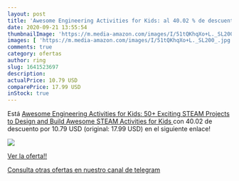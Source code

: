 ```yaml
---
layout: post
title: 'Awesome Engineering Activities for Kids: al 40.02 % de descuento'
date: 2020-09-21 13:55:54
thumbnailImage: 'https://m.media-amazon.com/images/I/51tQKhqXo+L._SL200_.jpg'
images: [ 'https://m.media-amazon.com/images/I/51tQKhqXo+L._SL200_.jpg' ]
comments: true
category: ofertas
author: ring
slug: 1641523697
description:
actualPrice: 10.79 USD
comparePrice: 17.99 USD
inStock: true
---
```


Está [Awesome Engineering Activities for Kids: 50+ Exciting STEAM Projects to Design and Build  Awesome STEAM Activities for Kids ](https://www.amazon.com/dp/1641523697/?tag=redken08-20) con 40.02 de descuento por 10.79 USD (original: 17.99 USD) en el siguiente enlace!

[![](https://m.media-amazon.com/images/I/51tQKhqXo+L._SL200_.jpg)](https://www.amazon.com/dp/1641523697/?tag=redken08-20)

[Ver la oferta!!](https://www.amazon.com/dp/1641523697/?tag=redken08-20)

[Consulta otras ofertas en nuestro canal de telegram](https://t.me/s/ofertas25)
